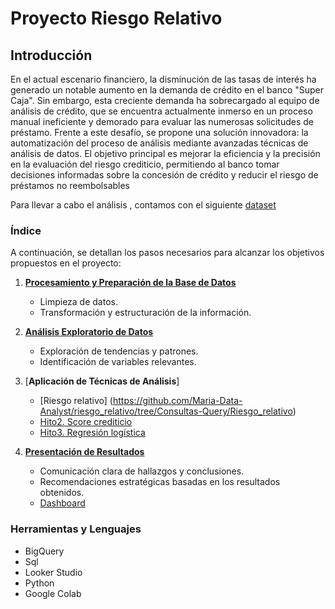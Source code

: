 # Proyecto Riesgo Relativo

## Introducción
En el actual escenario financiero, la disminución de las tasas de interés ha generado un notable aumento en la demanda de crédito en el banco "Super Caja". Sin embargo, esta creciente demanda ha sobrecargado al equipo de análisis de crédito, que se encuentra actualmente inmerso en un proceso manual ineficiente y demorado para evaluar las numerosas solicitudes de préstamo. Frente a este desafío, se propone una solución innovadora: la automatización del proceso de análisis mediante avanzadas técnicas de análisis de datos. El objetivo principal es mejorar la eficiencia y la precisión en la evaluación del riesgo crediticio, permitiendo al banco tomar decisiones informadas sobre la concesión de crédito y reducir el riesgo de préstamos no reembolsables

Para llevar a cabo el análisis , contamos con el siguiente [dataset](https://github.com/Maria-Data-Analyst/riesgo_relativo/tree/Consultas-Query/Dataset) 

### Índice

A continuación, se detallan los pasos necesarios para alcanzar los objetivos propuestos en el proyecto:

1. [**Procesamiento y Preparación de la Base de Datos**](https://github.com/Maria-Data-Analyst/riesgo_relativo/tree/Consultas-Query/Procesamiento)
   - Limpieza de datos.
   - Transformación y estructuración de la información.
   
2. [**Análisis Exploratorio de Datos**](https://github.com/Maria-Data-Analyst/riesgo_relativo/tree/Consultas-Query/Exploracion)
   - Exploración de tendencias y patrones.
   - Identificación de variables relevantes.
   
3. [**Aplicación de Técnicas de Análisis**]
   - [Riesgo relativo] (https://github.com/Maria-Data-Analyst/riesgo_relativo/tree/Consultas-Query/Riesgo_relativo)
   - [Hito2. Score crediticio](https://github.com/Maria-Data-Analyst/riesgo_relativo/tree/Consultas-Query/Hito2)
   - [Hito3. Regresión logística](https://github.com/Maria-Data-Analyst/riesgo_relativo/tree/Consultas-Query/Hito3)
   
4. [**Presentación de Resultados**](https://github.com/Maria-Data-Analyst/Proyecto-Validacion-Hipotesis/tree/main/Presentacion)
   - Comunicación clara de hallazgos y conclusiones.
   - Recomendaciones estratégicas basadas en los resultados obtenidos.
   - [Dashboard](https://github.com/Maria-Data-Analyst/Proyecto-Validacion-Hipotesis/tree/main/Dashboard#readme)
### Herramientas y Lenguajes 
- BigQuery
- Sql
- Looker Studio
- Python
- Google Colab



